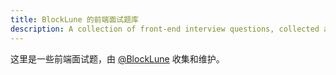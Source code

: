 ```yaml
---
title: BlockLune 的前端面试题库
description: A collection of front-end interview questions, collected and maintained by BlockLune.---
---
```


这里是一些前端面试题，由 [@BlockLune](https://github.com/BlockLune) 收集和维护。
